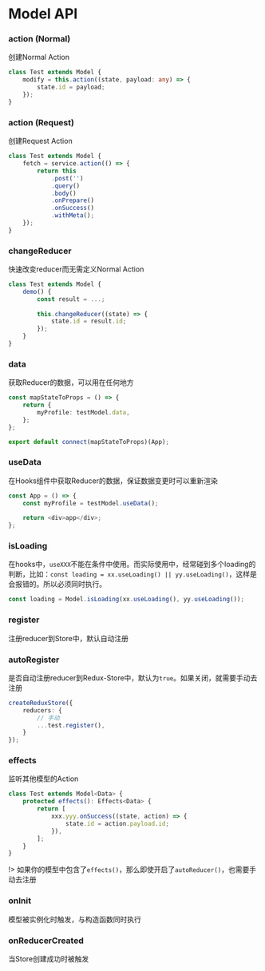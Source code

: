 # Model API

### action (Normal)

创建Normal Action

```typescript
class Test extends Model {
    modify = this.action((state, payload: any) => {
        state.id = payload;
    });
}
```

### action (Request)

创建Request Action

```typescript
class Test extends Model {
    fetch = service.action(() => {
        return this
            .post('')
            .query()
            .body()
            .onPrepare()
            .onSuccess()
            .withMeta();
    });
}
```

### changeReducer
快速改变reducer而无需定义Normal Action
```typescript
class Test extends Model {
    demo() {
        const result = ...;
        
        this.changeReducer((state) => {
            state.id = result.id;
        });
    }
}
```

### data
获取Reducer的数据，可以用在任何地方

```typescript
const mapStateToProps = () => {
    return {
        myProfile: testModel.data,
    };
};

export default connect(mapStateToProps)(App);
```

### useData
在Hooks组件中获取Reducer的数据，保证数据变更时可以重新渲染

```typescript
const App = () => {
    const myProfile = testModel.useData();
    
    return <div>app</div>;
};
```

### isLoading
在hooks中，`useXXX`不能在条件中使用。而实际使用中，经常碰到多个loading的判断，比如：`const loading = xx.useLoading() || yy.useLoading()`，这样是会报错的。所以必须同时执行。

```typescript
const loading = Model.isLoading(xx.useLoading(), yy.useLoading());
```

### register
注册reducer到Store中，默认自动注册

### autoRegister
是否自动注册reducer到Redux-Store中，默认为`true`。如果关闭，就需要手动去注册


```typescript
createReduxStore({
    reducers: {
        // 手动
        ...test.register(),
    }
});
```

### effects
监听其他模型的Action
```typescript
class Test extends Model<Data> {
    protected effects(): Effects<Data> {
        return [
            xxx.yyy.onSuccess((state, action) => {
                state.id = action.payload.id;
            }),
        ];
    }
}
```

!> 如果你的模型中包含了`effects()`，那么即使开启了`autoReducer()`，也需要手动去注册

### onInit
模型被实例化时触发，与构造函数同时执行

### onReducerCreated
当Store创建成功时被触发
